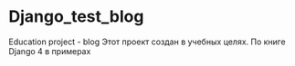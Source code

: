 # Django_test_blog
Education project - blog
Этот проект создан в учебных целях. По книге Django 4 в примерах
